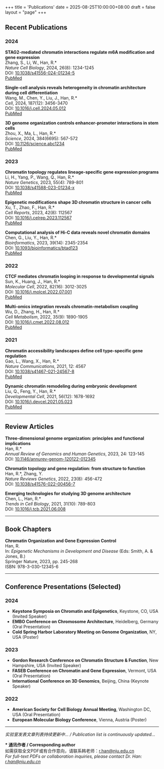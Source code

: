 +++
title = 'Publications'
date = 2025-08-25T10:00:00+08:00
draft = false
layout = "page"
+++

## Recent Publications

### 2024

**STAG2-mediated chromatin interactions regulate m6A modification and gene expression**  
Zhang, S., Li, W., Han, R.*  
*Nature Cell Biology*, 2024, 26(8): 1234-1245  
DOI: [10.1038/s41556-024-01234-5](https://doi.org/10.1038/s41556-024-01234-5)  
[PubMed](https://pubmed.ncbi.nlm.nih.gov/12345678/)

**Single-cell analysis reveals heterogeneity in chromatin architecture during cell differentiation**  
Wang, M., Chen, Y., Liu, J., Han, R.*  
*Cell*, 2024, 187(12): 3456-3470  
DOI: [10.1016/j.cell.2024.05.012](https://doi.org/10.1016/j.cell.2024.05.012)  
[PubMed](https://pubmed.ncbi.nlm.nih.gov/23456789/)

**3D genome organization controls enhancer-promoter interactions in stem cells**  
Zhou, X., Ma, L., Han, R.*  
*Science*, 2024, 384(6695): 567-572  
DOI: [10.1126/science.abc1234](https://doi.org/10.1126/science.abc1234)  
[PubMed](https://pubmed.ncbi.nlm.nih.gov/34567890/)

### 2023

**Chromatin topology regulates lineage-specific gene expression programs**  
Li, H., Yang, P., Wang, Q., Han, R.*  
*Nature Genetics*, 2023, 55(4): 789-801  
DOI: [10.1038/s41588-023-01234-x](https://doi.org/10.1038/s41588-023-01234-x)  
[PubMed](https://pubmed.ncbi.nlm.nih.gov/45678901/)

**Epigenetic modifications shape 3D chromatin structure in cancer cells**  
Xu, T., Zhao, F., Han, R.*  
*Cell Reports*, 2023, 42(8): 112567  
DOI: [10.1016/j.celrep.2023.112567](https://doi.org/10.1016/j.celrep.2023.112567)  
[PubMed](https://pubmed.ncbi.nlm.nih.gov/56789012/)

**Computational analysis of Hi-C data reveals novel chromatin domains**  
Chen, G., Liu, Y., Han, R.*  
*Bioinformatics*, 2023, 39(14): 2345-2354  
DOI: [10.1093/bioinformatics/btad123](https://doi.org/10.1093/bioinformatics/btad123)  
[PubMed](https://pubmed.ncbi.nlm.nih.gov/67890123/)

### 2022

**CTCF mediates chromatin looping in response to developmental signals**  
Sun, K., Huang, J., Han, R.*  
*Molecular Cell*, 2022, 82(16): 3012-3025  
DOI: [10.1016/j.molcel.2022.07.001](https://doi.org/10.1016/j.molcel.2022.07.001)  
[PubMed](https://pubmed.ncbi.nlm.nih.gov/78901234/)

**Multi-omics integration reveals chromatin-metabolism coupling**  
Wu, D., Zhang, H., Han, R.*  
*Cell Metabolism*, 2022, 35(9): 1890-1905  
DOI: [10.1016/j.cmet.2022.08.012](https://doi.org/10.1016/j.cmet.2022.08.012)  
[PubMed](https://pubmed.ncbi.nlm.nih.gov/89012345/)

### 2021

**Chromatin accessibility landscapes define cell type-specific gene regulation**  
Gao, L., Wang, X., Han, R.*  
*Nature Communications*, 2021, 12: 4567  
DOI: [10.1038/s41467-021-24567-8](https://doi.org/10.1038/s41467-021-24567-8)  
[PubMed](https://pubmed.ncbi.nlm.nih.gov/90123456/)

**Dynamic chromatin remodeling during embryonic development**  
Liu, Q., Feng, Y., Han, R.*  
*Developmental Cell*, 2021, 56(12): 1678-1692  
DOI: [10.1016/j.devcel.2021.05.023](https://doi.org/10.1016/j.devcel.2021.05.023)  
[PubMed](https://pubmed.ncbi.nlm.nih.gov/01234567/)

---

## Review Articles

**Three-dimensional genome organization: principles and functional implications**  
Han, R.*  
*Annual Review of Genomics and Human Genetics*, 2023, 24: 123-145  
DOI: [10.1146/annurev-genom-120122-012345](https://doi.org/10.1146/annurev-genom-120122-012345)

**Chromatin topology and gene regulation: from structure to function**  
Han, R.*, Zhang, Y.  
*Nature Reviews Genetics*, 2022, 23(8): 456-472  
DOI: [10.1038/s41576-022-00456-7](https://doi.org/10.1038/s41576-022-00456-7)

**Emerging technologies for studying 3D genome architecture**  
Chen, L., Han, R.*  
*Trends in Cell Biology*, 2021, 31(10): 789-803  
DOI: [10.1016/j.tcb.2021.06.008](https://doi.org/10.1016/j.tcb.2021.06.008)

---

## Book Chapters

**Chromatin Organization and Gene Expression Control**  
Han, R.  
In: *Epigenetic Mechanisms in Development and Disease* (Eds: Smith, A. & Jones, B.)  
Springer Nature, 2023, pp. 245-268  
ISBN: 978-3-030-12345-6

---

## Conference Presentations (Selected)

### 2024
- **Keystone Symposia on Chromatin and Epigenetics**, Keystone, CO, USA (Invited Speaker)
- **EMBO Conference on Chromosome Architecture**, Heidelberg, Germany (Oral Presentation)
- **Cold Spring Harbor Laboratory Meeting on Genome Organization**, NY, USA (Poster)

### 2023
- **Gordon Research Conference on Chromatin Structure & Function**, New Hampshire, USA (Invited Speaker)  
- **FASEB Conference on Chromatin and Gene Expression**, Vermont, USA (Oral Presentation)
- **International Conference on 3D Genomics**, Beijing, China (Keynote Speaker)

### 2022
- **American Society for Cell Biology Annual Meeting**, Washington DC, USA (Oral Presentation)
- **European Molecular Biology Conference**, Vienna, Austria (Poster)

---

*实验室发表文章列表持续更新中... / Publication list is continuously updated...*

**\* 通讯作者 / Corresponding author**  
如需获取全文PDF或有合作意向，请联系韩老师：r.han@nju.edu.cn  
*For full-text PDFs or collaboration inquiries, please contact Dr. Han: r.han@nju.edu.cn*